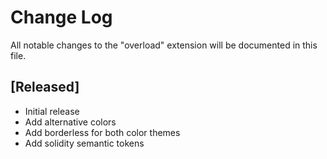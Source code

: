 # Change Log

All notable changes to the "overload" extension will be documented in this file.

## [Released]

- Initial release
- Add alternative colors
- Add borderless for both color themes
- Add solidity semantic tokens

